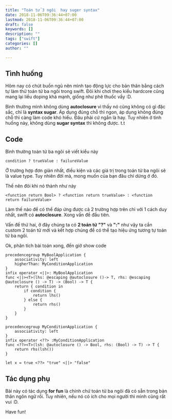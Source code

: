 ```yaml
---
title: "Toán tử 3 ngôi  hay suger syntax"
date: 2018-11-06T09:36:44+07:00
lastmod: 2018-11-06T09:36:44+07:00
draft: false
keywords: []
description: ""
tags: ["swift"]
categories: []
author: ""

---
```


<!--more-->

## Tình huống

Hôm nay có chút buồn ngủ nên mình tạo động lực cho bản thân bằng cách tự làm thử toán tử ba ngôi trong swift. Đôi khi chơi theo kiểu hardcore cũng mang lại liều doping khá mạnh, giống như phê thuốc vầy :D.

Bình thường mình không dùng **autoclosure** vì thấy nó cũng không có gì đặc sắc, chỉ là **syntax sugar**. Áp dụng đúng chỗ thì ngon, áp dụng không đúng chỗ thì càng làm code khó hiểu. Đâu phải cứ ngắn là hay. Tuy nhiên ở tình huống này, không dùng **sugar syntax** thì không được. t.t

## Code

Bình thường toán tử ba ngôi sẽ viết kiểu này

```
condition ? trueValue : failureValue
```

Ở trường hợp đơn giản nhất, điều kiện và các giá trị trong toán tử ba ngôi sẽ là value type. Tuy nhiên đời mà, mong muốn của bạn đâu chỉ dừng ở đó.

Thế nên đôi khi nó thành như này

```
<function return Bool> ? <function return trueValue> : <function return failureValue> 
```

Làm thế nào để có thể đáp ứng được cả 2 trường hợp trên chỉ với 1 cách duy nhất, swift có **autoclosure**. Xong vấn đề đầu tiên.

Vấn đề thứ hai, ở đây chúng ta có **2 toán tử**  **"?"** và **":"** như vậy ta cần custom 2 toán tử mới và kết hợp chúng để có thể tạo hiệu ứng tương tự toán tử ba ngôi.

Ok, phân tích bài toán xong, đến giờ show code

```
precedencegroup MyBoolApplication {
    associativity: left
    higherThan: MyConditionApplication
}
infix operator <||>: MyBoolApplication
func <||><T>(lhs: @escaping @autoclosure ()-> T, rhs: @escaping @autoclosure () -> T) -> (Bool) -> T {
    return { condition in
        if condition {
            return lhs()
        } else {
            return rhs()
        }
    }
}

precedencegroup MyConditionApplication {
    associativity: left
}
infix operator <??> :MyConditionApplication
func <??><T>(lsh: @autoclosure () -> Bool, rhs: (Bool) -> T) -> T {
    return rhs(lsh())
}

let x = true <??> "true" <||> "false"
```

## Tác dụng phụ

Bài này có tác dụng **for fun** là chính chứ toán tử ba ngôi đã có sẵn trong bản thân ngôn ngữ rồi. Tuy nhiên, nếu nó có ích cho mọi người thì mình cũng rất vui :D.

Have fun!